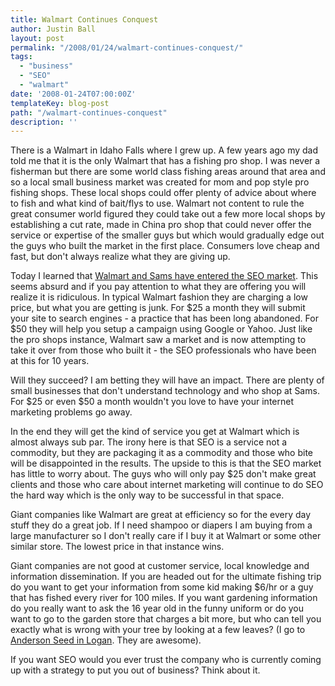 ```yaml
---
title: Walmart Continues Conquest
author: Justin Ball
layout: post
permalink: "/2008/01/24/walmart-continues-conquest/"
tags:
  - "business"
  - "SEO"
  - "walmart"
date: '2008-01-24T07:00:00Z'
templateKey: blog-post
path: "/walmart-continues-conquest"
description: ''
---
```


There is a Walmart in Idaho Falls where I grew up. A few years ago my dad told me that it is the only Walmart that has a fishing pro shop. I was never a fisherman but there are some world class fishing areas around that area and so a local small business market was created for mom and pop style pro fishing shops. These local shops could offer plenty of advice about where to fish and what kind of bait/flys to use. Walmart not content to rule the great consumer world figured they could take out a few more local shops by establishing a cut rate, made in China pro shop that could never offer the service or expertise of the smaller guys but which would gradually edge out the guys who built the market in the first place. Consumers love cheap and fast, but don't always realize what they are giving up.

Today I learned that [Walmart and Sams have entered the SEO market][1]. This seems absurd and if you pay attention to what they are offering you will realize it is ridiculous. In typical Walmart fashion they are charging a low price, but what you are getting is junk. For $25 a month they will submit your site to search engines - a practice that has been long abandoned. For $50 they will help you setup a campaign using Google or Yahoo. Just like the pro shops instance, Walmart saw a market and is now attempting to take it over from those who built it - the SEO professionals who have been at this for 10 years.

 [1]: http://www.seochat.com/c/a/Search-Engine-News/WalMart-Offers-SEO-and-SEM-Services/

Will they succeed? I am betting they will have an impact. There are plenty of small businesses that don't understand technology and who shop at Sams. For $25 or even $50 a month wouldn't you love to have your internet marketing problems go away.

In the end they will get the kind of service you get at Walmart which is almost always sub par. The irony here is that SEO is a service not a commodity, but they are packaging it as a commodity and those who bite will be disappointed in the results. The upside to this is that the SEO market has little to worry about. The guys who will only pay $25 don't make great clients and those who care about internet marketing will continue to do SEO the hard way which is the only way to be successful in that space.

Giant companies like Walmart are great at efficiency so for the every day stuff they do a great job. If I need shampoo or diapers I am buying from a large manufacturer so I don't really care if I buy it at Walmart or some other similar store. The lowest price in that instance wins.

Giant companies are not good at customer service, local knowledge and information dissemination. If you are headed out for the ultimate fishing trip do you want to get your information from some kid making $6/hr or a guy that has fished every river for 100 miles. If you want gardening information do you really want to ask the 16 year old in the funny uniform or do you want to go to the garden store that charges a bit more, but who can tell you exactly what is wrong with your tree by looking at a few leaves? (I go to [Anderson Seed in Logan][2]. They are awesome).

 [2]: http://www.cachechamber.com/chamber_data/members/businessdetail.php?recordID=2443

If you want SEO would you ever trust the company who is currently coming up with a strategy to put you out of business? Think about it.
